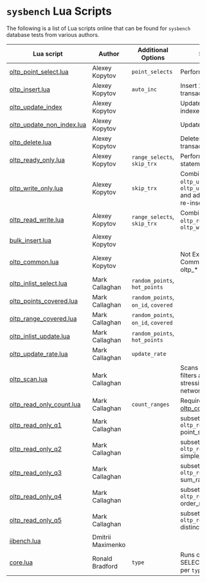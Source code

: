 # `sysbench` Lua Scripts

The following is a list of Lua scripts online that can be found for `sysbench` database tests from various authors.


| Lua script  | Author | Additional Options |Summary  |
| ----------- | ------ | -------- |----------|
| [oltp_point_select.lua](https://github.com/akopytov/sysbench/blob/master/src/lua/oltp_point_select.lua) | Alexey Kopytov | `point_selects` | Performs 1 select |
| [oltp_insert.lua](https://github.com/akopytov/sysbench/blob/master/src/lua/oltp_delete.lua) | Alexey Kopytov | `auto_inc` | Insert 1 row, no transaction support |  
|[oltp_update_index](https://github.com/akopytov/sysbench/blob/master/src/lua/oltp_update_index.lua) | Alexey Kopytov |  | Updates 1 row with indexed column  |
| [oltp_update_non_index.lua](https://github.com/akopytov/sysbench/blob/master/src/lua/oltp_update_non_index.lua) | Alexey Kopytov |  | Updates 1 row |
| [oltp_delete.lua](https://github.com/akopytov/sysbench/blob/master/src/lua/oltp_delete.lua) | Alexey Kopytov |  | Deletes 1 row. No transaction support |  
| [oltp_ready_only.lua](https://github.com/akopytov/sysbench/blob/master/src/lua/oltp_read_only.lua) | Alexey Kopytov | `range_selects`, `skip_trx` | Performs 16 statements [Analysis](oltp_read_only.md)  |  
| [oltp_write_only.lua](https://github.com/akopytov/sysbench/blob/master/src/lua/oltp_write_only.lua) | Alexey Kopytov | `skip_trx` | Combines `oltp_update_index`, `oltp_update_non_index` and additional delete + re-insert |
| [oltp_read_write.lua](https://github.com/akopytov/sysbench/blob/master/src/lua/oltp_read_write.lua) | Alexey Kopytov | `range_selects`, `skip_trx`  | Combines `oltp_ready_only`, `oltp_write_only` |  
| [bulk_insert.lua](https://github.com/akopytov/sysbench/blob/master/src/lua/bulk_insert.lua) | Alexey Kopytov |  |  |
| [oltp_common.lua](https://github.com/akopytov/sysbench/blob/oltp_common.lua) | Alexey Kopytov |  | Not Executable. Common code for oltp_* tests |
| [oltp_inlist_select.lua](https://github.com/mdcallag/mytools/blob/master/bench/sysbench.lua/lua/oltp_inlist_select.lua) | Mark Callaghan | `random_points`, `hot_points` |
| [oltp_points_covered.lua](https://github.com/mdcallag/mytools/blob/master/bench/sysbench.lua/lua/oltp_points_covered.lua) | Mark Callaghan |`random_points`, `on_id`, `covered` ||
| [oltp_range_covered.lua](https://github.com/mdcallag/mytools/blob/master/bench/sysbench.lua/lua/oltp_range_covered.lua) | Mark Callaghan | `random_points`, `on_id`, `covered` |  |
| [oltp_inlist_update.lua](https://github.com/mdcallag/mytools/blob/master/bench/sysbench.lua/lua/oltp_inlist_update.lua) | Mark Callaghan | `random_points`, `hot_points` |  |
| [oltp_update_rate.lua](https://github.com/mdcallag/mytools/blob/master/bench/sysbench.lua/lua/oltp_update_rate.lua) | Mark Callaghan | `update_rate` |  |
| [oltp_scan.lua](https://github.com/mdcallag/mytools/blob/master/bench/sysbench.lua/lua/oltp_scan.lua) | Mark Callaghan |  | Scans the table but filters all rows to avoid stressing client/server network |
| [oltp_read_only_count.lua](https://github.com/mdcallag/mytools/blob/master/bench/sysbench.lua/lua/oltp_read_only_count.lua)| Mark Callaghan | `count_ranges` | Requires custom [oltp_common.lua](https://github.com/mdcallag/mytools/blob/master/bench/sysbench.lua/lua/oltp_common.lua) |
| [oltp_read_only_q1](https://github.com/mdcallag/mytools/blob/master/bench/sysbench.lua/lua/oltp_read_only_q1.lua)| Mark Callaghan||subset of `oltp_read_only` point_selects |
| [oltp_read_only_q2](https://github.com/mdcallag/mytools/blob/master/bench/sysbench.lua/lua/oltp_read_only_q1.lua)| Mark Callaghan||subset of `oltp_read_only` simple_ranges |
| [oltp_read_only_q3](https://github.com/mdcallag/mytools/blob/master/bench/sysbench.lua/lua/oltp_read_only_q1.lua)| Mark Callaghan||subset of `oltp_read_only` sum_ranges|
| [oltp_read_only_q4](https://github.com/mdcallag/mytools/blob/master/bench/sysbench.lua/lua/oltp_read_only_q1.lua)| Mark Callaghan||subset of `oltp_read_only` order_ranges|
| [oltp_read_only_q5](https://github.com/mdcallag/mytools/blob/master/bench/sysbench.lua/lua/oltp_read_only_q1.lua)| Mark Callaghan|| subset of `oltp_read_only` distinct_ranges |
| [iibench.lua](https://github.com/Dmitree-Max/sysbench-iibench/blob/main/iibench.lua) | Dmitrii Maximenko ||
| [core.lua](https://github.com/ronaldbradford/benchmark/blob/main/mysql/imdb/core.lua) | Ronald Bradford | `type` | Runs configurable SELECT SQL and data per `type` |
